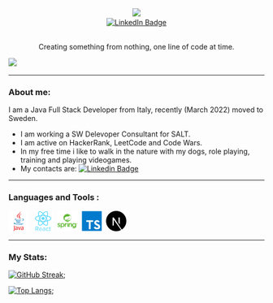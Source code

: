 <div id="header" align="center">
  <img src="https://media.giphy.com/media/VTtANKl0beDFQRLDTh/giphy.gif" width="100"/>

  <div id="badges">
    <a href="https://www.linkedin.com/in/marco-debernardi-0292a3146">
      <img src="https://img.shields.io/badge/Marco_Debernardi-blue?style=for-the-badge&logo=linkedin&logoColor=white" alt="LinkedIn Badge"/>
    </a>
  </div>

  <img src="https://komarev.com/ghpvc/?username=your-github-debe82&style=flat-square&color=blue" alt=""/>
  
  Creating something from nothing, one line of code at time.
</div>

<div id="About">
  <img src="[https://media.giphy.com/media/VTtANKl0beDFQRLDTh/giphy.gif](https://media.giphy.com/media/qgQUggAC3Pfv687qPC/giphy.gif)" width="100"/>

  ---
  ### About me:
  I am a Java Full Stack Developer from Italy, recently (March 2022) moved to Sweden.
  - I am working a SW Delevoper Consultant for SALT.
  - I am active on HackerRank, LeetCode and Code Wars.
  - In my free time i like to walk in the nature with my dogs, role playing, training and playing videogames.
  - My contacts are: [![Linkedin Badge](https://img.shields.io/badge/Marco_Debernardi-blue?style=flat&logo=Linkedin&logoColor=white)](https://www.linkedin.com/in/marco-debernardi-0292a3146)
  
  ---
  ### Languages and Tools :  
   <div>
    <img src="https://github.com/devicons/devicon/blob/master/icons/java/java-original-wordmark.svg" title="Java" alt="Java" width="40" height="40"/>&nbsp;
    <img src="https://github.com/devicons/devicon/blob/master/icons/react/react-original-wordmark.svg" title="React" alt="React" width="40" height="40"/>&nbsp;
    <img src="https://github.com/devicons/devicon/blob/master/icons/spring/spring-original-wordmark.svg" title="Spring" alt="Spring" width="40" height="40"/>&nbsp;
    <img src="https://github.com/devicons/devicon/blob/master/icons/typescript/typescript-original.svg" title="TypeScript" alt="TypeScript" width="40" height="40"/>&nbsp;
    <img src="https://github.com/devicons/devicon/blob/master/icons/nextjs/nextjs-original.svg" title="Next.js" alt="Next.js" width="40" height="40"/>&nbsp;
  </div>
</div>

<div id="stats">
  
  ---
  ### My Stats:
  [![GitHub Streak](http://github-readme-streak-stats.herokuapp.com?user=debe82&theme=dark&background=000000)](https://git.io/streak-stats);
  
  [![Top Langs](https://github-readme-stats.vercel.app/api/top-langs/?username=debe82&layout=compact&theme=vision-friendly-dark)](https://github.com/anuraghazra/github-readme-stats);
  
  
  
</div>
  




<!--
**debe82/debe82** is a ✨ _special_ ✨ repository because its `README.md` (this file) appears on your GitHub profile.

Here are some ideas to get you started:

- 🔭 I’m currently working on ...
- 🌱 I’m currently learning ...
- 👯 I’m looking to collaborate on ...
- 🤔 I’m looking for help with ...
- 💬 Ask me about ...
- 📫 How to reach me: ...
- 😄 Pronouns: ...
- ⚡ Fun fact: ...
-->
